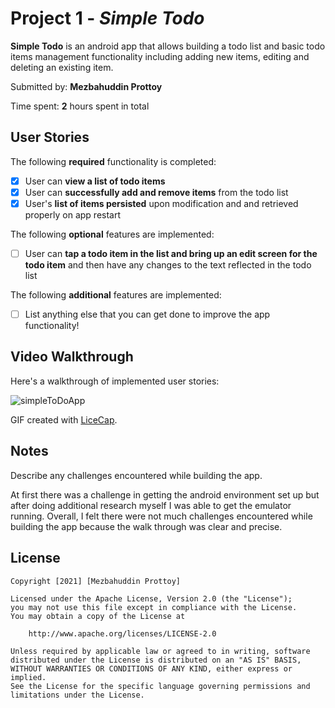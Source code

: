 # Project 1 - *Simple Todo*

**Simple Todo** is an android app that allows building a todo list and basic todo items management functionality including adding new items, editing and deleting an existing item.

Submitted by: **Mezbahuddin Prottoy**

Time spent: **2** hours spent in total

## User Stories

The following **required** functionality is completed:

* [X] User can **view a list of todo items**
* [X] User can **successfully add and remove items** from the todo list
* [X] User's **list of items persisted** upon modification and and retrieved properly on app restart

The following **optional** features are implemented:

* [ ] User can **tap a todo item in the list and bring up an edit screen for the todo item** and then have any changes to the text reflected in the todo list

The following **additional** features are implemented:

* [ ] List anything else that you can get done to improve the app functionality!

## Video Walkthrough

Here's a walkthrough of implemented user stories:

![simpleToDoApp](https://user-images.githubusercontent.com/83977892/147864627-8f447046-2d7a-4eed-a425-b2785261c370.gif)

GIF created with [LiceCap](http://www.cockos.com/licecap/).


## Notes

Describe any challenges encountered while building the app.

At first there was a challenge in getting the android environment set up but after doing additional research myself I was able to get the emulator running.
Overall, I felt there were not much challenges encountered while building the app because the walk through was clear and precise. 

## License

    Copyright [2021] [Mezbahuddin Prottoy]

    Licensed under the Apache License, Version 2.0 (the "License");
    you may not use this file except in compliance with the License.
    You may obtain a copy of the License at

        http://www.apache.org/licenses/LICENSE-2.0

    Unless required by applicable law or agreed to in writing, software
    distributed under the License is distributed on an "AS IS" BASIS,
    WITHOUT WARRANTIES OR CONDITIONS OF ANY KIND, either express or implied.
    See the License for the specific language governing permissions and
    limitations under the License.
